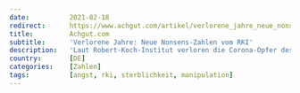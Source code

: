 ```yaml
---
date:          2021-02-18
redirect:      https://www.achgut.com/artikel/verlorene_jahre_neue_nonsens_zahlen_vom_rki
title:         Achgut.com
subtitle:      'Verlorene Jahre: Neue Nonsens-Zahlen vom RKI'
description:   'Laut Robert-Koch-Institut verloren die Corona-Opfer des Jahres 2020 „im Schnitt 9,6 Jahre Lebenszeit“. Hier erfahren Sie, warum diese Aussage der Wieler-Truppe irreführend ist. Wahlweise Bullshit. Oder eine glatte Lüge. Die RKI-Analyse bietet trotzdem Mehrwert. Ganz nebenbei liefert sie drei aufschlussreiche Erkenntnisse.'
country:       [DE]
categories:    [Zahlen]
tags:          [angst, rki, sterblichkeit, manipulation]
---
```

